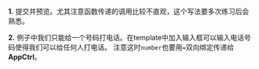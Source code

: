 **1.** 提交并预览。尤其注意函数传递的调用比较不直观，这个写法要多次练习后会熟悉。

**2.** 例子中我们只能给一个号码打电话。在template中加入输入框可以输入电话号码使得我们可以给任何人打电话。
注意这时```number```也要用```=```双向绑定传递给**AppCtrl**。